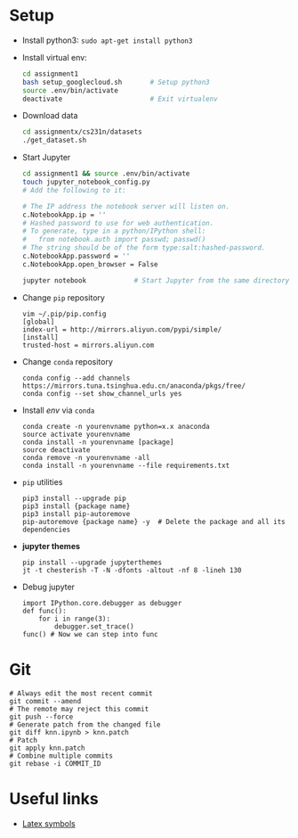 
# Setup
* Install python3: `sudo apt-get install python3`
* Install virtual env:
    ```bash
    cd assignment1
    bash setup_googlecloud.sh       # Setup python3 
    source .env/bin/activate        
    deactivate                      # Exit virtualenv
    ```
* Download data
    ```bash
    cd assignmentx/cs231n/datasets
    ./get_dataset.sh
    ```
* Start Jupyter 
    ```bash
    cd assignment1 && source .env/bin/activate
    touch jupyter_notebook_config.py    
    # Add the following to it:

    # The IP address the notebook server will listen on.
    c.NotebookApp.ip = ''  
    # Hashed password to use for web authentication.                                                                                  
    # To generate, type in a python/IPython shell:
    #   from notebook.auth import passwd; passwd()
    # The string should be of the form type:salt:hashed-password.
    c.NotebookApp.password = ''
    c.NotebookApp.open_browser = False

    jupyter notebook            # Start Jupyter from the same directory
    ```
* Change `pip` repository
    ```
    vim ~/.pip/pip.config
    [global]
    index-url = http://mirrors.aliyun.com/pypi/simple/
    [install]
    trusted-host = mirrors.aliyun.com
    ```
* Change `conda` repository
    ```
    conda config --add channels https://mirrors.tuna.tsinghua.edu.cn/anaconda/pkgs/free/
    conda config --set show_channel_urls yes
    ```
* Install *env* via `conda`
    ```
    conda create -n yourenvname python=x.x anaconda
    source activate yourenvname
    conda install -n yourenvname [package]
    source deactivate
    conda remove -n yourenvname -all
    conda install -n yourenvname --file requirements.txt
    ```
* `pip` utilities
    ```
    pip3 install --upgrade pip
    pip3 install {package name}
    pip3 install pip-autoremove
    pip-autoremove {package name} -y  # Delete the package and all its dependencies
    ```

* **jupyter themes**
    ```
    pip install --upgrade jupyterthemes
    jt -t chesterish -T -N -dfonts -altout -nf 8 -lineh 130
    ```

* Debug jupyter
    ```
    import IPython.core.debugger as debugger
    def func():
        for i in range(3):
            debugger.set_trace()
    func() # Now we can step into func
    ```

# Git

    # Always edit the most recent commit
    git commit --amend 
    # The remote may reject this commit
    git push --force 
    # Generate patch from the changed file
    git diff knn.ipynb > knn.patch
    # Patch
    git apply knn.patch
    # Combine multiple commits
    git rebase -i COMMIT_ID

# Useful links
* [Latex symbols](https://www.sharelatex.com/learn)